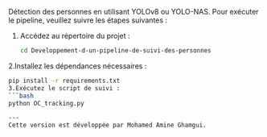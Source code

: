 Détection des personnes en utilisant YOLOv8 ou YOLO-NAS. Pour exécuter le pipeline, veuillez suivre les étapes suivantes :

1. Accédez au répertoire du projet :
   ```bash
   cd Developpement-d-un-pipeline-de-suivi-des-personnes
2.Installez les dépendances nécessaires :
   ```bash
   pip install -r requirements.txt
3.Exécutez le script de suivi :
   ```bash
   python OC_tracking.py

---
Cette version est développée par Mohamed Amine Ghamgui.

